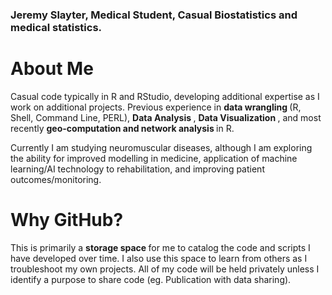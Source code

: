 ### Jeremy Slayter, Medical Student, Casual Biostatistics and medical statistics. 

<h1> About Me </h1>

<p>Casual code typically in R and RStudio, developing additional expertise as I work on additional projects. Previous experience in <b> data wrangling </b> (R, Shell, Command Line, PERL), <b> Data Analysis </b>, <b>Data Visualization </b>, and most recently <b> geo-computation and network analysis </b> in R.</p>

<p>Currently I am studying neuromuscular diseases, although I am exploring the ability for improved modelling in medicine, application of machine learning/AI technology to rehabilitation, and improving patient outcomes/monitoring.</p>

<h1> Why GitHub? </h1>

This is primarily a <b>storage space </b> for me to catalog the code and scripts I have developed over time. I also use this space to learn from others as I troubleshoot my own projects. All of my code will be held privately unless I identify a purpose to share code (eg. Publication with data sharing). 
